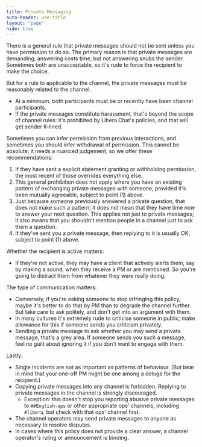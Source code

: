 ```yaml
---
title: Private Messaging
auto-header: use-title
layout: "page"
hide: true
---
```


There is a general rule that private messages should not be sent unless you
have permission to do so. The primary reason is that private messages are
demanding; answering costs time, but not answering snubs the sender. Sometimes
both are unacceptable, so it's rude to force the recipient to make the choice.

But for a rule to applicable to the channel, the private messages must be
reasonably related to the channel.
- At a minimum, both participants must be or recently have been channel
participants.
- If the private messages constitute harassment, that's beyond the scope of
channel rules: it's prohibited by Libera.Chat's policies, and that will get
sender K-lined.

Sometimes you can infer permission from previous interactions, and sometimes
you should infer withdrawal of permission. This cannot be absolute; it needs
a nuanced judgement, so we offer these recommendations:
1. If they have sent a explicit statement granting or withholding permission,
the most recent of those overrides everything else.
2. This general prohibition does not apply where you have an existing pattern
of exchanging private messages with someone, provided it's been mutually
agreeable, subject to point (1) above.
3. Just because someone previously answered a private question, that does not
make such a pattern; it does not mean that they have time _now_ to answer your
next question. This applies not just to private messages; it also means that
you shouldn't mention people in a channel just to ask them a question.
4. If they've sent you a private message, then replying to it is usually OK,
subject to point (1) above.

Whether the recipient is active matters:
- If they're not active, they may have a client that actively alerts them, say
by making a sound, when they receive a PM or are mentioned. So you're going to
distract them from whatever they were really doing.

The type of communication matters:
- Conversely, if you're asking someone to stop infringing this policy, maybe
it's better to do that by PM than to degrade the channel further. But take
care to ask politely, and don't get into an argument with them.
- In many cultures it's extremely rude to criticise someone in public; make
allowance for this if someone sends you criticism privately.
- Sending a private message to ask whether you may send a private message,
that's a grey area. If someone sends you such a message, feel no guilt about
ignoring it if you don't want to engage with them.

Lastly:
- Single incidents are not as important as patterns of behaviour. (But bear
in mind that your one-off PM might be one among a deluge for the recipient.)
- Copying private messages into any channel is forbidden. Replying to private
messages in the channel is strongly discouraged.
  - Exception: this doesn't stop you reporting abusive private messages to
  `##English-ops` or other appropriate ops' channels, including `#libera`,
  but check with that ops' channel first.
- The channel operators may send private messages to anyone as necessary to
resolve disputes.
- In cases where this policy does not provide a clear answer, a channel
operator's ruling or announcement is binding.
